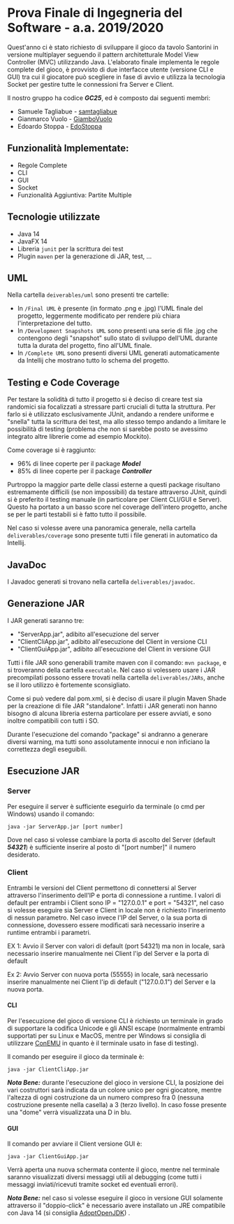 # Prova Finale di Ingegneria del Software - a.a. 2019/2020

Quest'anno ci è stato richiesto di sviluppare il gioco da tavolo Santorini 
in versione multiplayer seguendo il pattern architetturale Model View Controller (MVC) utilizzando Java. 
L'elaborato finale implementa le regole complete del gioco, è provvisto di due interfacce utente (versione CLI e GUI) 
tra cui il giocatore può scegliere in fase di avvio e utilizza la tecnologia Socket per gestire tutte le connessioni 
fra Server e Client.

Il nostro gruppo ha codice ***GC25***, ed è composto dai seguenti membri:
- Samuele Tagliabue - [samtagliabue](https://github.com/samtagliabue)
- Gianmarco Vuolo - [GiamboVuolo](https://github.com/GiamboVuolo)
- Edoardo Stoppa - [EdoStoppa](https://github.com/EdoStoppa)

## Funzionalità Implementate:

- Regole Complete
- CLI 
- GUI 
- Socket 
- Funzionalità Aggiuntiva: Partite Multiple

## Tecnologie utilizzate

- Java 14
- JavaFX 14
- Libreria `junit` per la scrittura dei test
- Plugin `maven` per la generazione di JAR, test, ...

## UML

Nella cartella `deiverables/uml` sono presenti tre cartelle:

- In `/Final UML` è presente (in formato .png e .jpg) l'UML finale del progetto, leggermente modificato per rendere più 
chiara l'interpretazione del tutto.
- In `/Development Snapshots UML` sono presenti una serie di file .jpg che contengono degli "snapshot" sullo stato di sviluppo
dell'UML durante tutta la durata del progetto, fino all'UML finale.
- In `/Complete UML` sono presenti diversi UML generati automaticamente da Intellij che mostrano tutto lo schema del progetto.

## Testing e Code Coverage
Per testare la solidità di tutto il progetto si è deciso di creare test sia randomici sia focalizzati a stressare parti cruciali
di tutta la struttura. Per farlo si è utilizzato esclusivamente JUnit, andando a rendere uniforme e "snella" tutta la scrittura
dei test, ma allo stesso tempo andando a limitare le possibilità di testing (problema che non si sarebbe posto se avessimo 
integrato altre librerie come ad esempio Mockito).
 
Come coverage si è raggiunto:
- 96% di linee coperte per il package ***Model***
- 85% di linee coperte per il package ***Controller***

Purtroppo la maggior parte delle classi esterne a questi package risultano estremamente difficili (se non impossibili) da testare 
attraverso JUnit, quindi si è preferito il testing manuale (in particolare per Client CLI/GUI e Server). Questo ha portato a un
basso score nel coverage dell'intero progetto, anche se per le parti testabili si è fatto tutto il possibile.

Nel caso si volesse avere una panoramica generale, nella cartella `deliverables/coverage` sono presente tutti i file generati
in automatico da Intellij.

## JavaDoc

I Javadoc generati si trovano nella cartella `deliverables/javadoc`.

## Generazione JAR

I JAR generati saranno tre:
- "ServerApp.jar", adibito all'esecuzione del server
- "ClientCliApp.jar", adibito all'esecuzione del Client in versione CLI
- "ClientGuiApp.jar", adibito all'esecuzione del Client in versione GUI

Tutti i file JAR sono generabili tramite maven con il comando: `mvn package`, e si troveranno della cartella `executable`. 
Nel caso si volessero usare i JAR precompilati possono essere trovati nella cartella `deliverables/JARs`, anche se il loro 
utilizzo è fortemente sconsigliato.

Come si può vedere dal pom.xml, si è deciso di usare il plugin Maven Shade per la creazione di file JAR "standalone". 
Infatti i JAR generati non hanno bisogno di alcuna libreria esterna particolare per essere avviati, e sono inoltre 
compatibili con tutti i SO.

Durante l'esecuzione del comando "package" si andranno a generare diversi warning, ma tutti sono assolutamente innocui 
e non inficiano la correttezza degli eseguibili.


## Esecuzione JAR

### Server
Per eseguire il server è sufficiente eseguirlo da terminale (o cmd per Windows) usando il comando:
```
java -jar ServerApp.jar [port number]
```
Dove nel caso si volesse cambiare la porta di ascolto del Server (default ***54321***) è sufficiente inserire al posto di "\[port number\]"
il numero desiderato.

### Client
Entrambi le versioni del Client permettono di connettersi al Server attraverso l'inserimento dell'IP e porta di connessione a runtime.
I valori di default per entrambi i Client sono IP = "127.0.0.1" e port = "54321", nel caso si volesse eseguire sia Server e Client
in locale non è richiesto l'inserimento di nessun parametro. Nel caso invece l'IP del Server, o la sua porta di connessione, dovessero
essere modificati sarà necessario inserire a runtime entrambi i parametri.

EX 1:
Avvio il Server con valori di default (port 54321) ma non in locale, sarà necessario inserire manualmente nei Client l'ip del Server
e la porta di default

Ex 2:
Avvio Server con nuova porta (55555) in locale, sarà necessario inserire manualmente nei Client l'ip di default ("127.0.0.1")
del Server e la nuova porta.

#### CLI
Per l'esecuzione del gioco di versione CLI è richiesto un terminale in grado di supportare la codifica Unicode e gli
ANSI escape (normalmente entrambi supportati per su Linux e MacOS, mentre per Windows si consiglia di utilizzare 
[ConEMU](https://conemu.github.io/) in quanto è il terminale usato in fase di testing).

Il comando per eseguire il gioco da terminale è:
```
java -jar ClientCliApp.jar
```

***Nota Bene:*** durante l'esecuzione del gioco in versione CLI, la posizione dei vari costruttori sarà indicata da un colore 
unico per ogni giocatore, mentre l'altezza di ogni costruzione da un numero compreso fra 0 (nessuna costruzione presente nella 
casella) a 3 (terzo livello). In caso fosse presente una "dome" verrà visualizzata una D in blu.

#### GUI
Il comando per avviare il Client versione GUI è:
```
java -jar ClientGuiApp.jar
```
Verrà aperta una nuova schermata contente il gioco, mentre nel terminale saranno visualizzati diversi messaggi utili
al debugging (come tutti i messaggi inviati/ricevuti tramite socket ed eventuali errori).

***Nota Bene:*** nel caso si volesse eseguire il gioco in versione GUI solamente attraverso il "doppio-click" è necessario 
avere installato un JRE compatibile con Java 14 
(si consiglia [AdoptOpenJDK](https://adoptopenjdk.net/releases.html)) .
